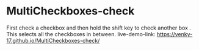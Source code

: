 # MultiCheckboxes-check
First check a checkbox and then hold the shift key to check another box . This selects all the checkboxes in between. 
live-demo-link: https://venky-17.github.io/MultiCheckboxes-check/

